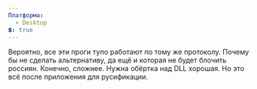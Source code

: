 ```yaml
---
Платформа:
  - Desktop
💲: true
---
```

Вероятно, все эти проги тупо работают по тому же протоколу. Почему бы не сделать альтернативу, да ещё и которая не будет блочить россиян. Конечно, сложнее. Нужна обёртка над DLL хорошая.
Но это всё после приложения для русификации.